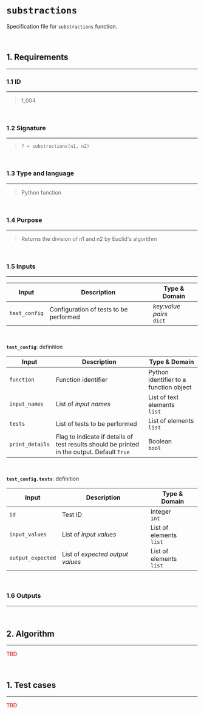 # **`substractions`**

Specification file for `substractions` function.

<br>

## 1. Requirements
---

### 1.1 ID
---
> f_004

<br>

### 1.2 Signature
---
> `? = substractions(n1, n2)`

<br>

### 1.3 Type and language
---
> Python function

<br>

### 1.4 Purpose
---
> Returns the division of n1 and n2 
by Euclid's algorithm

<br>

### 1.5 Inputs
---

| Input | Description | Type & Domain |
|---|---|---|
| `test_config` | Configuration of tests to be performed | *key:value pairs* <br> `dict`

<br>

**`test_config`**: definition

| Input | Description | Type & Domain |
|---|---|---|
| `function` | Function identifier | Python identifier to a function object |
| `input_names` | List of *input names* | List of text elements <br> `list` |
| `tests` | List of tests to be performed | List of elements <br> `list` |
| `print_details` | Flag to indicate if details of test results should be printed in the output. Default `True` | Boolean <br> `bool` |

<br>

**`test_config.tests`**: definition

| Input | Description | Type & Domain |
|---|---|---|
| `id` | Test ID | Integer <br> `int` |
| `input_values` | List of *input values* | List of elements <br> `list` |
| `output_expected` | List of *expected output values* | List of elements <br> `list` |

<br>

### 1.6 Outputs
---



<br>

## 2. Algorithm
---

<span style='color:red'>TBD</span>

<br>

## 1. Test cases
---

<span style='color:red'>TBD</span>